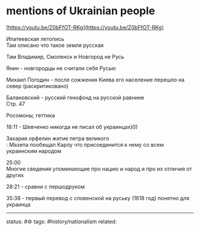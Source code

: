 # mentions of Ukrainian people
[https://youtu.be/Z0bFfOT-RKg](https://youtu.be/Z0bFfOT-RKg)  
  
Ипатеевская летопись  
Там описано что такое земля русская  
  
Там Владимир, Смоленск и Новгород не Русь  
  
Янин - новгородцы не считали себя Русью  
  
Михаил Погодин - после сожжения Киева его население перешло на север (раскритиковано)  
  
Балановский - русский генофонд на русской равнине  
Стр. 47  
  
Росомоны, геттика  
  
18:11 - Шевченко никогда не писал об украинцах)0)  
  
Захария орфелин житие петра великого  
: Мазепа пообещал Карлу что присоединится к нему со всем украинским народом  
  
25:00  
Многие сведения упоминающие про нацию и народ и про их отличия от других  
  
28:21 - сравни с першодруком  
  
35:38 - первый перевод с словенской на руську (1618 год) понятно для украинца

---
status: #⚙️ 
tags: #history/nationalism 
related: 